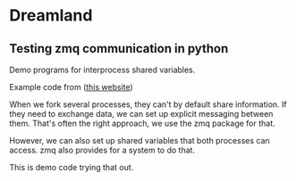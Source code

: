 Dreamland
=========
## Testing zmq communication in python

Demo programs for interprocess shared variables.

Example code from ([this website](http://eli.thegreenplace.net/2012/01/04/shared-counter-with-pythons-multiprocessing))

When we fork several processes, they can't by default share information. If they need to exchange data, we can set up explicit messaging between them. That's often the right approach, we use the zmq package for that.

However, we can also set up shared variables that both processes can access. zmq also provides for a system to do that.

This is demo code trying that out.
